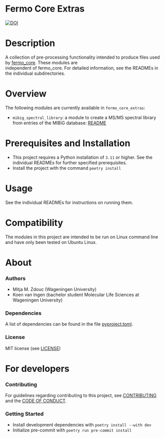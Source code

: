 # Fermo Core Extras



[![DOI](https://zenodo.org/badge/766056239.svg)](https://zenodo.org/doi/10.5281/zenodo.11193478)


Description
============
A collection of pre-processing functionality intended to produce 
files used by [fermo_core](github.com/mmzdouc/fermo_core). These modules are  
independent of fermo_core. For detailed information, see the READMEs in the 
individual subdirectories.

Overview
============
The following modules are currently available in `fermo_core_extras`:
- `mibig_spectral_library`: a module to create a MS/MS spectral library from entries 
  of the MIBiG database: [README](fermo_core_extras/mibig_spectral_library/README_MIBIG_SPECTRAL_LIB.md)

Prerequisites and Installation
============
- This project requires a Python installation of `3.11` or higher. See the 
  individual READMEs for further specified prerequisites.
- Install the project with the command `poetry install`

Usage
============
See the individual READMEs for instructions on running them.

Compatibility
============
The modules in this project are intended to be run on Linux command line and have 
only been tested on Ubuntu Linux.

About
=====

### Authors

- Mitja M. Zdouc (Wageningen University)
- Koen van Ingen (bachelor student Molecular Life Sciences at Wageningen University)

### Dependencies

A list of dependencies can be found in the file [pyproject.toml](pyproject.toml).

### License

MIT license (see [LICENSE](LICENSE))


For developers
==============

### Contributing
For guidelines regarding contributing to this project, see
[CONTRIBUTING](CONTRIBUTING.md) and the [CODE OF CONDUCT](CODE_OF_CONDUCT.md).

### Getting Started
- Install development dependencies with `poetry install --with dev`
- Initialize pre-commit with `poetry run pre-commit install`
